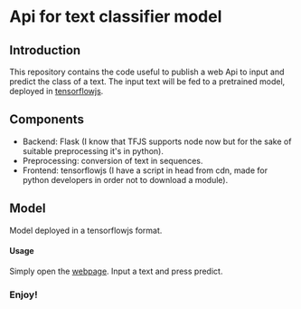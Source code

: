 # Api for text classifier model

## Introduction
This repository contains the code useful to publish a web Api to input and predict the class of a text.
The input text will be fed to a pretrained model, deployed in [tensorflowjs](https://www.tensorflow.org/js).

## Components
- Backend: Flask (I know that TFJS supports node now but for the sake of suitable preprocessing it's in python).
- Preprocessing: conversion of text in sequences.
- Frontend: tensorflowjs (I have a script in head from cdn, made for python developers in order not to download a module).

## Model
Model deployed in a tensorflowjs format.

#### Usage
Simply open the [webpage](oscar-defelice.github.io/txt-clf-api.github.io).
Input a text and press predict.

### Enjoy!
